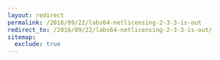 ```yaml
---
layout: redirect
permalink: /2016/09/22/labs64-netlicensing-2-3-3-is-out
redirect_to: /2016/09/22/labs64-netlicensing-2-3-3-is-out/
sitemap:
  exclude: true
---
```

